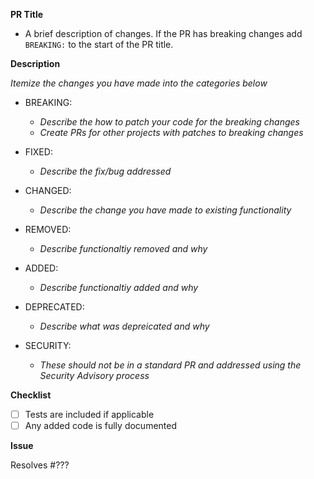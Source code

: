 <!--
Thanks for your contribution!

Please ensure that any applicable requirements below are satisfied before submitting this pull request. This will help ensure a quick and efficient review cycle.
-->

**PR Title**

- A brief description of changes. If the PR has breaking changes add `BREAKING:`
  to the start of the PR title.

**Description**

_Itemize the changes you have made into the categories below_

- BREAKING:

  - _Describe the how to patch your code for the breaking changes_
  - _Create PRs for other projects with patches to breaking changes_

- FIXED:

  - _Describe the fix/bug addressed_

- CHANGED:

  - _Describe the change you have made to existing functionality_

- REMOVED:

  - _Describe functionaltiy removed and why_

- ADDED:

  - _Describe functionaltiy added and why_

- DEPRECATED:

  - _Describe what was depreicated and why_

- SECURITY:
  - _These should not be in a standard PR and addressed using the Security Advisory process_

**Checklist**

- [ ] Tests are included if applicable
- [ ] Any added code is fully documented

**Issue**

Resolves #???
